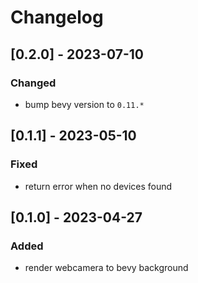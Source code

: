 # Changelog

## [0.2.0] - 2023-07-10

### Changed

- bump bevy version to `0.11.*`

## [0.1.1] - 2023-05-10

### Fixed

- return error when no devices found

## [0.1.0] - 2023-04-27

### Added

- render webcamera to bevy background